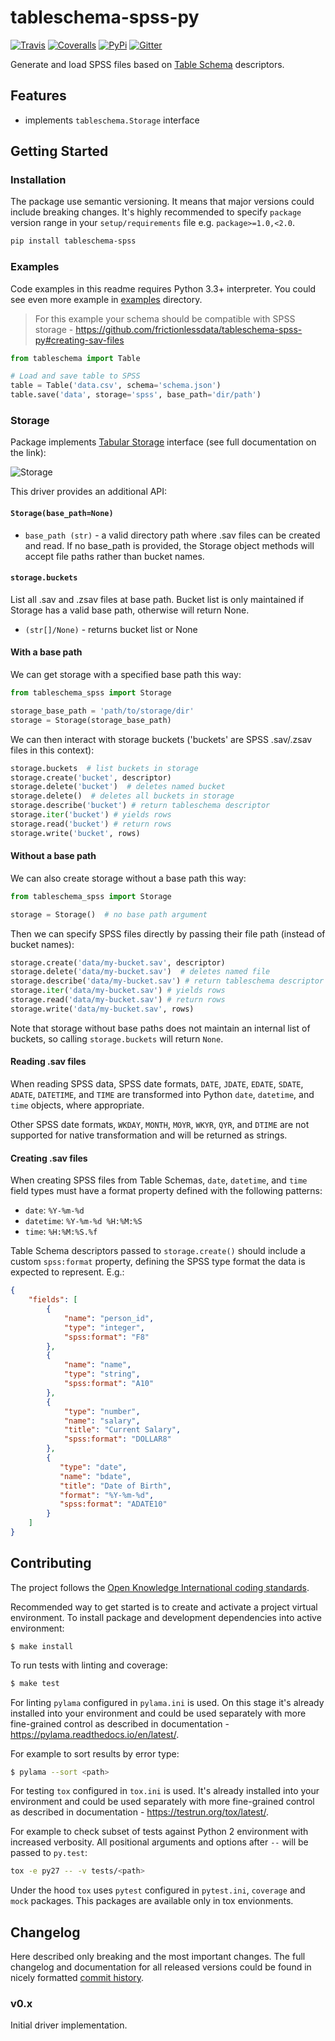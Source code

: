 # tableschema-spss-py

[![Travis](https://img.shields.io/travis/frictionlessdata/tableschema-spss-py/master.svg)](https://travis-ci.org/frictionlessdata/tableschema-spss-py)
[![Coveralls](http://img.shields.io/coveralls/frictionlessdata/tableschema-spss-py/master.svg)](https://coveralls.io/r/frictionlessdata/tableschema-spss-py?branch=master)
[![PyPi](https://img.shields.io/pypi/v/tableschema-spss.svg)](https://pypi.python.org/pypi/tableschema-spss)
[![Gitter](https://img.shields.io/gitter/room/frictionlessdata/chat.svg)](https://gitter.im/frictionlessdata/chat)

Generate and load SPSS files based on [Table Schema](http://specs.frictionlessdata.io/table-schema/) descriptors.

## Features

- implements `tableschema.Storage` interface

## Getting Started

### Installation

The package use semantic versioning. It means that major versions  could include breaking changes. It's highly recommended to specify `package` version range in your `setup/requirements` file e.g. `package>=1.0,<2.0`.

```bash
pip install tableschema-spss
```

### Examples

Code examples in this readme requires Python 3.3+ interpreter. You could see even more example in [examples](https://github.com/frictionlessdata/tableschema-spss-py/tree/master/examples) directory.

> For this example your schema should be compatible with SPSS storage - https://github.com/frictionlessdata/tableschema-spss-py#creating-sav-files

```python
from tableschema import Table

# Load and save table to SPSS
table = Table('data.csv', schema='schema.json')
table.save('data', storage='spss', base_path='dir/path')
```

### Storage

Package implements [Tabular Storage](https://github.com/frictionlessdata/tableschema-py#storage) interface (see full documentation on the link):

![Storage](https://i.imgur.com/RQgrxqp.png)

This driver provides an additional API:

#### `Storage(base_path=None)`

- `base_path (str)` - a valid directory path where .sav files can be created and read. If no base_path is provided, the Storage object methods will accept file paths rather than bucket names.

#### `storage.buckets`

List all .sav and .zsav files at base path. Bucket list is only maintained if Storage has a valid base path, otherwise will return None.

- `(str[]/None)` - returns bucket list or None

#### With a base path

We can get storage with a specified base path this way:

```python
from tableschema_spss import Storage

storage_base_path = 'path/to/storage/dir'
storage = Storage(storage_base_path)
```

We can then interact with storage buckets ('buckets' are SPSS .sav/.zsav files in this context):

```python
storage.buckets  # list buckets in storage
storage.create('bucket', descriptor)
storage.delete('bucket')  # deletes named bucket
storage.delete()  # deletes all buckets in storage
storage.describe('bucket') # return tableschema descriptor
storage.iter('bucket') # yields rows
storage.read('bucket') # return rows
storage.write('bucket', rows)
```

#### Without a base path

We can also create storage without a base path this way:

```python
from tableschema_spss import Storage

storage = Storage()  # no base path argument
```

Then we can specify SPSS files directly by passing their file path (instead of bucket names):

```python
storage.create('data/my-bucket.sav', descriptor)
storage.delete('data/my-bucket.sav')  # deletes named file
storage.describe('data/my-bucket.sav') # return tableschema descriptor
storage.iter('data/my-bucket.sav') # yields rows
storage.read('data/my-bucket.sav') # return rows
storage.write('data/my-bucket.sav', rows)
```

Note that storage without base paths does not maintain an internal list of buckets, so calling `storage.buckets` will return `None`.

#### Reading .sav files

When reading SPSS data, SPSS date formats, `DATE`, `JDATE`, `EDATE`, `SDATE`, `ADATE`, `DATETIME`, and `TIME` are transformed into Python `date`, `datetime`, and `time` objects, where appropriate.

Other SPSS date formats, `WKDAY`, `MONTH`, `MOYR`, `WKYR`, `QYR`, and `DTIME` are not supported for native transformation and will be returned as strings.

#### Creating .sav files

When creating SPSS files from Table Schemas, `date`, `datetime`, and `time` field types must have a format property defined with the following patterns:

- `date`: `%Y-%m-%d`
- `datetime`: `%Y-%m-%d %H:%M:%S`
- `time`: `%H:%M:%S.%f`

Table Schema descriptors passed to `storage.create()` should include a custom `spss:format` property, defining the SPSS type format the data is expected to represent. E.g.:

```json
{
    "fields": [
        {
            "name": "person_id",
            "type": "integer",
            "spss:format": "F8"
        },
        {
            "name": "name",
            "type": "string",
            "spss:format": "A10"
        },
        {
            "type": "number",
            "name": "salary",
            "title": "Current Salary",
            "spss:format": "DOLLAR8"
        },
        {
           "type": "date",
           "name": "bdate",
           "title": "Date of Birth",
           "format": "%Y-%m-%d",
           "spss:format": "ADATE10"
        }
    ]
}
```

## Contributing

The project follows the [Open Knowledge International coding standards](https://github.com/okfn/coding-standards).

Recommended way to get started is to create and activate a project virtual environment.
To install package and development dependencies into active environment:

```
$ make install
```

To run tests with linting and coverage:

```bash
$ make test
```

For linting `pylama` configured in `pylama.ini` is used. On this stage it's already
installed into your environment and could be used separately with more fine-grained control
as described in documentation - https://pylama.readthedocs.io/en/latest/.

For example to sort results by error type:

```bash
$ pylama --sort <path>
```

For testing `tox` configured in `tox.ini` is used.
It's already installed into your environment and could be used separately with more fine-grained control as described in documentation - https://testrun.org/tox/latest/.

For example to check subset of tests against Python 2 environment with increased verbosity.
All positional arguments and options after `--` will be passed to `py.test`:

```bash
tox -e py27 -- -v tests/<path>
```

Under the hood `tox` uses `pytest` configured in `pytest.ini`, `coverage`
and `mock` packages. This packages are available only in tox envionments.

## Changelog

Here described only breaking and the most important changes. The full changelog and documentation for all released versions could be found in nicely formatted [commit history](https://github.com/frictionlessdata/tableschema-spss-py/commits/master).

### v0.x

Initial driver implementation.
